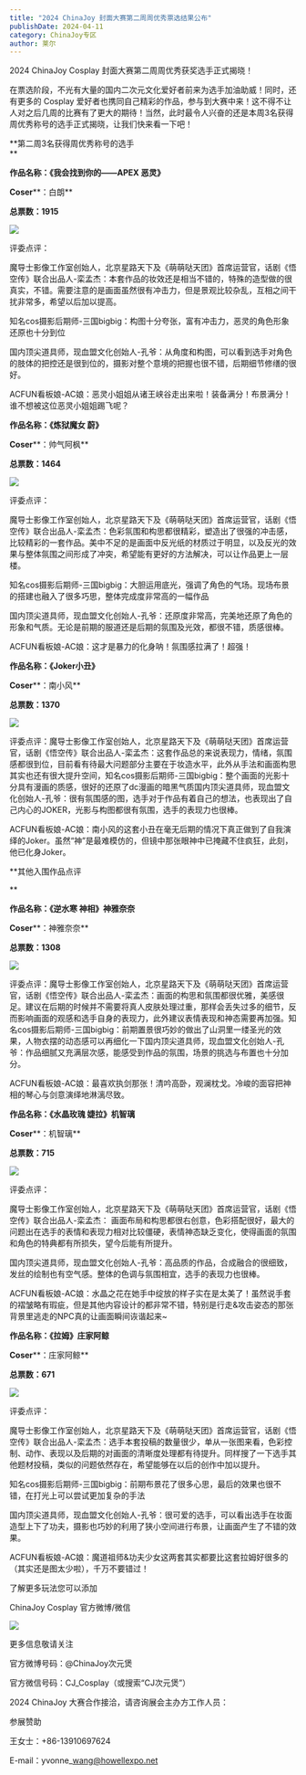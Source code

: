 ```yaml
---
title: "2024 ChinaJoy 封面大赛第二周周优秀票选结果公布"
publishDate: 2024-04-11
category: ChinaJoy专区
author: 莱尔
---
```


2024 ChinaJoy Cosplay 封面大赛第二周周优秀获奖选手正式揭晓！

在票选阶段，不光有大量的国内二次元文化爱好者前来为选手加油助威！同时，还有更多的 Cosplay 爱好者也携同自己精彩的作品，参与到大赛中来！这不得不让人对之后几周的比赛有了更大的期待！当然，此时最令人兴奋的还是本周3名获得周优秀称号的选手正式揭晓，让我们快来看一下吧！

  
**第二周3名获得周优秀称号的选手  
**

**作品名称：《我会找到你的——APEX 恶灵》**

**Coser****：白朗**

**总票数：1915**

![](https://ec-net-1251389766.cos.ap-shanghai.myqcloud.com/wp-content/uploads/2024/04/20240411101618412-1024x576.png)

评委点评：

魔导士影像工作室创始人，北京星路天下及《萌萌哒天团》首席运营官，话剧《悟空传》联合出品人-栾孟杰：本套作品的妆效还是相当不错的，特殊的造型做的很真实，不错。需要注意的是画面虽然很有冲击力，但是景观比较杂乱，互相之间干扰非常多，希望以后加以提高。

知名cos摄影后期师-三国bigbig：构图十分夸张，富有冲击力，恶灵的角色形象还原也十分到位

国内顶尖道具师，现血盟文化创始人-孔爷：从角度和构图，可以看到选手对角色的肢体的把控还是很到位的，摄影对整个意境的把握也很不错，后期细节修缮的很好。

ACFUN看板娘-AC娘：恶灵小姐姐从诸王峡谷走出来啦！装备满分！布景满分！谁不想被这位恶灵小姐姐踢飞呢？

**作品名称：《炼狱魔女 蔚》**

**Coser****：帅气阿枫**

**总票数：1464**

![](https://ec-net-1251389766.cos.ap-shanghai.myqcloud.com/wp-content/uploads/2024/04/20240411101720230-1024x682.png)

评委点评：

魔导士影像工作室创始人，北京星路天下及《萌萌哒天团》首席运营官，话剧《悟空传》联合出品人-栾孟杰：色彩氛围和构思都很精彩，塑造出了很强的冲击感，比较精彩的一套作品。美中不足的是画面中反光纸的材质过于明显，以及反光的效果与整体氛围之间形成了冲突，希望能有更好的方法解决，可以让作品更上一层楼。

知名cos摄影后期师-三国bigbig：大胆运用底光，强调了角色的气场。现场布景的搭建也融入了很多巧思，整体完成度非常高的一幅作品

国内顶尖道具师，现血盟文化创始人-孔爷：还原度非常高，完美地还原了角色的形象和气质。无论是前期的服道还是后期的氛围及光效，都很不错，质感很棒。

ACFUN看板娘-AC娘：这才是暴力的化身呐！氛围感拉满了！超强！

**作品名称：《Joker小丑》**

**Coser****：南小风**

**总票数：1370**

![](https://ec-net-1251389766.cos.ap-shanghai.myqcloud.com/wp-content/uploads/2024/04/20240411101719134.png)

评委点评：魔导士影像工作室创始人，北京星路天下及《萌萌哒天团》首席运营官，话剧《悟空传》联合出品人-栾孟杰：这套作品总的来说表现力，情绪，氛围感都很到位，目前看有待最大问题部分主要在于妆造水平，此外从手法和画面构思其实也还有很大提升空间，知名cos摄影后期师-三国bigbig：整个画面的光影十分具有漫画的质感，很好的还原了dc漫画的暗黑气质国内顶尖道具师，现血盟文化创始人-孔爷：很有氛围感的图，选手对于作品有着自己的想法，也表现出了自己内心的JOKER，光影与构图都很有氛围，选手的表现力也很棒。

ACFUN看板娘-AC娘：南小风的这套小丑在毫无后期的情况下真正做到了自我演绎的Joker。虽然“神”是最难模仿的，但镜中那张眼神中已掩藏不住疯狂，此刻，他已化身Joker。

  
**其他入围作品点评  
  
**

**作品名称：《逆水寒 神相》神雅奈奈**

**Coser****：神雅奈奈**

**总票数：1308**

![](https://ec-net-1251389766.cos.ap-shanghai.myqcloud.com/wp-content/uploads/2024/04/20240411101727204-576x1024.png)

评委点评：魔导士影像工作室创始人，北京星路天下及《萌萌哒天团》首席运营官，话剧《悟空传》联合出品人-栾孟杰：画面的构思和氛围都很优雅，美感很足。建议在后期的时候并不需要将真人皮肤处理过重，那样会丢失过多的细节，反而影响画面的观感和选手自身的表现力，此外建议表情表现和神态需要再加强。知名cos摄影后期师-三国bigbig：前期置景很巧妙的做出了山洞里一缕圣光的效果，人物衣摆的动态感可以再细化一下国内顶尖道具师，现血盟文化创始人-孔爷：作品细腻又充满层次感，能感受到作品的氛围，场景的挑选与布置也十分加分。

ACFUN看板娘-AC娘：最喜欢执剑那张！清吟高卧，观澜枕戈。冷峻的面容把神相的琴心与剑意演绎地淋漓尽致。

**作品名称：《水晶玫瑰 婕拉》机智璃**

**Coser****：机智璃**

**总票数：715**

![](https://ec-net-1251389766.cos.ap-shanghai.myqcloud.com/wp-content/uploads/2024/04/20240411101733358-639x1024.png)

评委点评：

魔导士影像工作室创始人，北京星路天下及《萌萌哒天团》首席运营官，话剧《悟空传》联合出品人-栾孟杰： 画面布局和构思都很右创意，色彩搭配很好，最大的问题出在选手的表情和表现力相对比较僵硬，表情神态缺乏变化，使得画面的氛围和角色的特典都有所损失，望今后能有所提升。

国内顶尖道具师，现血盟文化创始人-孔爷：高品质的作品，合成融合的很细致，发丝的绘制也有空气感。整体的色调与氛围相宜，选手的表现力也很棒。

ACFUN看板娘-AC娘：水晶之花在她手中绽放的样子实在是太美了！虽然说手套的褶皱略有瑕疵，但是其他内容设计的都非常不错，特别是行走&攻击姿态的那张背景里逃走的NPC真的让画面瞬间诙谐起来~

**作品名称：《拉姆》庄家阿鲸**

**Coser****：庄家阿鲸**

**总票数：671**

![](https://ec-net-1251389766.cos.ap-shanghai.myqcloud.com/wp-content/uploads/2024/04/20240411101738298-1024x576.png)

评委点评：

魔导士影像工作室创始人，北京星路天下及《萌萌哒天团》首席运营官，话剧《悟空传》联合出品人-栾孟杰：选手本套投稿的数量很少，单从一张图来看，色彩控制、动作、表现以及后期的对画面的清晰度处理都有待提升。同样搜了一下选手其他题材投稿，类似的问题依然存在，希望能够在以后的创作中加以提升。

知名cos摄影后期师-三国bigbig：前期布景花了很多心思，最后的效果也很不错，在打光上可以尝试更加复杂的手法

国内顶尖道具师，现血盟文化创始人-孔爷：很可爱的选手，可以看出选手在妆面造型上下了功夫，摄影也巧妙的利用了狭小空间进行布景，让画面产生了不错的效果。

ACFUN看板娘-AC娘：魔道祖师&功夫少女这两套其实都要比这套拉姆好很多的（其实还是图太少啦），千万不要错过！

了解更多玩法您可以添加

ChinaJoy Cosplay 官方微博/微信

![](https://ec-net-1251389766.cos.ap-shanghai.myqcloud.com/wp-content/uploads/2024/04/20240411101821722.png)

  
更多信息敬请关注

官方微博号码：@ChinaJoy次元煲

官方微信号码：CJ\_Cosplay（或搜索“CJ次元煲”）

2024 ChinaJoy 大赛合作接洽，请咨询展会主办方工作人员：

  
参展赞助

王女士：+86-13910697624

E-mail：yvonne\_wang@howellexpo.net
